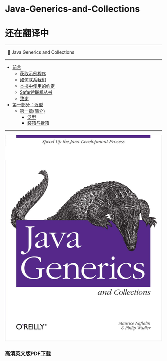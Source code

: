 # Java-Generics-and-Collections
# 还在翻译中 

---
  
:book: Java Generics and Collections
 
---

- [前言](Preface.md)
  - [获取示例程序](Preface.md#获取示例程序)
  - [如何联系我们](Preface.md#如何联系我们)
  - [本书中使用的约定](Preface.md#本书中使用的约定)
  - [Safari®联机丛书](Preface.md#Safari®联机丛书)
  - [致谢](Preface.md#致谢)
- [第一部分：泛型](ch1/00_Introduction.md)
  - [第一章(简介)](ch1/00_Introduction.md#第一章(简介))
    - [泛型](ch1/01_Generics.md#泛型) 
    - [装箱与拆箱](ch1/02_Boxing_and_Unboxing.md#装箱与拆箱)

---

![Java Generics and Collections](book.jpg)

### 高清英文版PDF[下载](https://github.com/maskleo/Java-Generics-and-Collections/files/1634266/Java.pdf)
